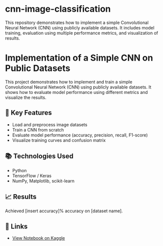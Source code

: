 # cnn-image-classification
This repository demonstrates how to implement a simple Convolutional Neural Network (CNN) using publicly available datasets. It includes model training, evaluation using multiple performance metrics, and visualization of results.
# Implementation of a Simple CNN on Public Datasets

This project demonstrates how to implement and train a simple Convolutional Neural Network (CNN) using publicly available datasets. It shows how to evaluate model performance using different metrics and visualize the results.

## 🧠 Key Features
- Load and preprocess image datasets
- Train a CNN from scratch
- Evaluate model performance (accuracy, precision, recall, F1-score)
- Visualize training curves and confusion matrix

## 📚 Technologies Used
- Python
- TensorFlow / Keras
- NumPy, Matplotlib, scikit-learn

## 📈 Results
Achieved [insert accuracy]% accuracy on [dataset name].

## 🔗 Links
- [View Notebook on Kaggle](your-kaggle-link-here)
